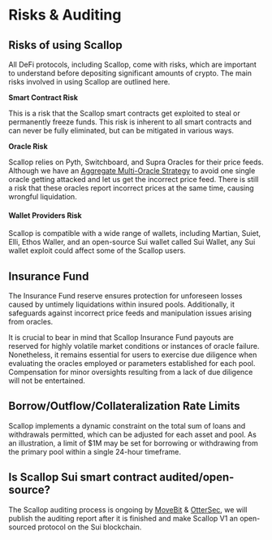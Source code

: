 # Risks & Auditing

## Risks of using Scallop

All DeFi protocols, including Scallop, come with risks, which are important to understand before depositing significant amounts of crypto. The main risks involved in using Scallop are outlined here.

**Smart Contract Risk**

This is a risk that the Scallop smart contracts get exploited to steal or permanently freeze funds. This risk is inherent to all smart contracts and can never be fully eliminated, but can be mitigated in various ways.

**Oracle Risk**

Scallop relies on Pyth, Switchboard, and Supra Oracles for their price feeds. Although we have an [Aggregate Multi-Oracle Strategy](oracles.md#aggregate-multi-oracle-strategy) to avoid one single oracle getting attacked and let us get the incorrect price feed. There is still a risk that these oracles report incorrect prices at the same time, causing wrongful liquidation.

#### Wallet Providers **Risk**

Scallop is compatible with a wide range of wallets, including Martian, Suiet, Elli, Ethos Waller, and an open-source Sui wallet called Sui Wallet, any Sui wallet exploit could affect some of the Scallop users.

## Insurance Fund

The Insurance Fund reserve ensures protection for unforeseen losses caused by untimely liquidations within insured pools. Additionally, it safeguards against incorrect price feeds and manipulation issues arising from oracles.

It is crucial to bear in mind that Scallop Insurance Fund payouts are reserved for highly volatile market conditions or instances of oracle failure. Nonetheless, it remains essential for users to exercise due diligence when evaluating the oracles employed or parameters established for each pool. Compensation for minor oversights resulting from a lack of due diligence will not be entertained.

## Borrow/Outflow/Collateralization Rate Limits

Scallop implements a dynamic constraint on the total sum of loans and withdrawals permitted, which can be adjusted for each asset and pool. As an illustration, a limit of $1M may be set for borrowing or withdrawing from the primary pool within a single 24-hour timeframe.

## Is Scallop Sui smart contract audited/open-source?

The Scallop auditing process is ongoing by [MoveBit](https://www.movebit.xyz/) & [OtterSec](https://osec.io/), we will publish the auditing report after it is finished and make Scallop V1 an open-sourced protocol on the Sui blockchain.
